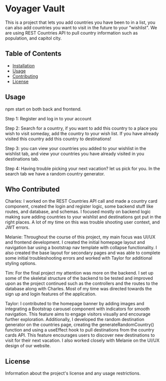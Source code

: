 # Voyager Vault

This is a project that lets you add countries you have been to in a list, you can also add countries you want to visit in the future to your "wishlist". We are using REST Countries API to pull country information such as population, and capitol city.

## Table of Contents

- [Installation](#installation)
- [Usage](#usage)
- [Contributing](#contributing)
- [License](#license)

## Usage

npm start on both back and frontend.

Step 1: Register and log in to your account

Step 2: Search for a country, if you want to add this country to a place you wish to visit someday, add
the country to your wish list. If you have already visited this country add this country to destinations!

Step 3: you can view your countries you added to your wishlist in the wishlist tab, and view your countries
you have already visited in you destinations tab.

Step 4: Having trouble picking your next vacation? let us pick for you. In the search tab we have a random
country generator.

## Who Contributed

Charles: I worked on the REST Countries API call and made a country card component, created the login and register logic, some backend stuff like routes, and database, and schemas. I focused mostly on backend logic making sure adding countries to your wishlist and destinations got put in the right places. A lot of my time on this was trouble shooting user context, and JWT errors.

Melanie: Throughout the course of this project, my main focus was UI/UX and frontend development. I created the initial homepage layout and navigation bar using a bootstrap nav template with collapse functionality. I also created the base layout for secondary pages and was able to complete some initial troubleshooting errors and worked with Taylor for additional styling options.

Tim: For the final project my attention was more on the backend. I set up some of the skeletal structure of the backend to be tested and improved upon as the project continued such as the controllers and the routes to the database along with Charles. Most of my time was directed towards the sign up and login features of the application.

Taylor: I contributed to the homepage banner by adding images and integrating a Bootstrap carousel component with indicators for smooth navigation. This feature aims to engage visitors visually and encourage further exploration. Additionally, I developed the random destination generator on the countries page, creating the generateRandomCountry() function and using a useEffect hook to pull destinations from the country cards API. This feature encourages users to discover new destinations to visit for their next vacation. I also worked closely with Melanie on the UI/UX design of our website.

## License

Information about the project's license and any usage restrictions.
